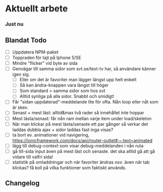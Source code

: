 # Aktuellt arbete

### Just nu

## Blandat Todo

- [ ] Uppdatera NPM-paket
- [ ] Toppraden för tajt på Iphone 5/SE
- [ ] Mindre "flicker" vid byte av sida
- [ ] Genvägar till samma sidor som svt.se/text-tv har, så användare känner igen sig.
  - [ ] Eller om det är favoriter man lägger längst upp helt enkelt
  - [ ] Så kan ändra-knappen vara längst till höger
  - [ ] Som standard = samma sidor som hos svt
  - [ ] Alltid synliga på alla sidor. Snabbt och smidigt!
- [ ] Får "sidan uppdaterad"-meddelande lite för ofta. Nån loop eller nåt som är skev.
- [ ] Senast + mest läst: alltid&max två rader så innehållet inte hoppar
- [ ] Mest lästa/senast: får nån ram mellan varje item under load/skeleton
- [ ] När man klickar på mest lästa/senaste ett par gånger så verkar det laddas dubbla ajax + sidor laddas fast inga visas?
- [ ] ta bort ev. animationer vid navigering, https://ionicframework.com/docs/api/router-outlet#:~:text=animated
- [ ] lägg till debug-context som visar debug-meddelanden i nån ruta
- [ ] gå till-sida input även på mest läst och senaste. det ska alltid gå att gå vidare till valfri sida!
- [ ] statistik på omladdningar och när favoriter ändras osv. även när tab klickas? få koll på vilka funktioner som faktiskt används.

## Changelog
